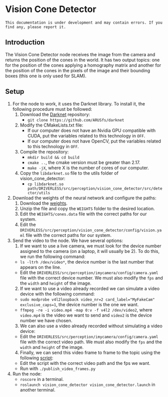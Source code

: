 # Vision Cone Detector

```{note}
This documentation is under development and may contain errors. If you find any, please report it.
```

## Introduction
The Vision Cone Detector node receives the image from the camera and returns the position of the cones in the world. It has two output topics: one for the position of the cones applying a homography matrix and another for the position of the cones in the pixels of the image and their bounding boxes (this one is only used for SLAM).

## Setup
1. For the node to work, it uses the Darknet library. To install it, the following procedure must be followed:
    1. Download the [Darknet](https://github.com/ARUSfs/darknet) repository:
        * `git clone https://github.com/ARUSfs/darknet`
    2. Modify the CMakeLists.txt file:
        * If our computer does not have an Nvidia GPU compatible with CUDA, put the variables related to this technology in `OFF`.
        * If our computer does not have OpenCV, put the variables related to this technology in `OFF`.
    3. Compile the repository:
        * `mkdir build && cd build`
        * `cmake ..`, the cmake version must be greater than 2.17.
        * `make -jX`, where X is the number of cores of our computer.
    4. Copy the `libdarknet.so` file to the utils folder of vision_cone_detector:
        * `cp libdarknet.so path/DRIVERLESS/src/perception/vision_cone_detector/src/detector/utils`
2. Download the weights of the neural network and configure the paths:
    1. Download the [weights](https://github.com/ARUSfs/DRIVERLESS/releases/download/weights/weights.zip).
    2. Unzip the file and copy the `WEIGHTS` folder to the desired location.
    3. Edit the `WEIGHTS/cones.data` file with the correct paths for our system.
    4. Edit the `DRIVERLESS/src/perception/vision_cone_detector/config/vision.yaml` file with the correct paths for our system.
3. Send the video to the node. We have several options:
    1. If we want to use a live camera, we must look for the device number assigned to the camera (on a laptop, it will usually be 2). To do this, we run the following command:
    * `ls -ltrh /dev/video*`, the device number is the last number that appears on the line.
    * Edit the `DRIVERLESS/src/perception/imycamera/config/camera.yaml` file with the correct device number. We must also modify the `fps` and the `width` and `height` of the image.
    2. If we want to use a video already recorded we can simulate a video device with the following command:
    * `sudo modprobe v4l2loopback video_nr=2 card_label="MyFakeCam" exclusive_caps=1`, the device number is the one we want.
    * `ffmpeg -re -i video.mp4 -map 0:v -f v4l2 /dev/video2`, where `video.mp4` is the video we want to send and `video2` is the device number we have chosen.
    3. We can also use a video already recorded without simulating a video device:
    * Edit the `DRIVERLESS/src/perception/imycamera/config/camera.yaml` file with the correct video path. We must also modify the `fps` and the `width` and `height` of the image.
    4. Finally, we can send this video frame to frame to the topic using the following [script](https://github.com/ARUSfs/tools_and_ideas/blob/main/Jorge/Perception_utils/publish_video_frames.py):
    * Edit the script with the correct video path and the fps we want.
    * Run with `./publish_video_frames.py`
4. Run the node:
    * `roscore` in a terminal.
    * `roslaunch vision_cone_detector vision_cone_detector.launch` in another terminal.



